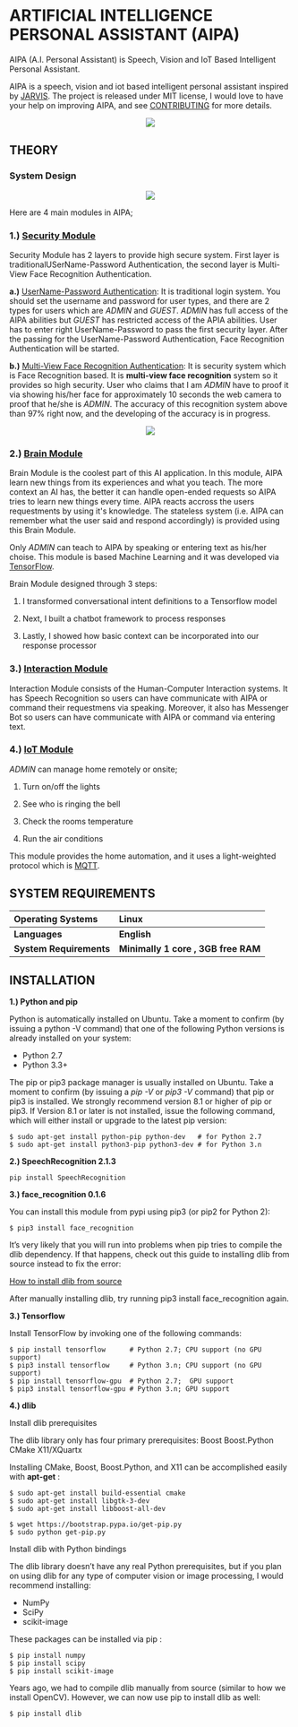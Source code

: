 # ARTIFICIAL INTELLIGENCE PERSONAL ASSISTANT (AIPA)

AIPA (A.I. Personal Assistant) is Speech, Vision and IoT Based Intelligent Personal Assistant.

AIPA is a speech, vision and iot based intelligent personal assistant inspired by [JARVIS](https://www.facebook.com/notes/mark-zuckerberg/building-jarvis/10154361492931634/). The project is released under MIT license, I would love to have your help on improving AIPA, and see [CONTRIBUTING]() for more details.

<p align="center">
  <img src="https://user-images.githubusercontent.com/22610163/29638027-8d5b2dd8-885e-11e7-8ea1-ec33f96ef522.png">
</p>

## THEORY

### System Design

<p align="center">
  <img src="https://user-images.githubusercontent.com/22610163/30514270-2bbcd350-9b1a-11e7-94e6-066eeb149a7f.png">
</p>

Here are 4 main modules in AIPA;

### 1.) [Security Module](https://github.com/ahmetozlu/aipa/tree/master/modules/%231%20Security%20Module)

Security Module has 2 layers to provide high secure system. First layer is traditionalUSerName-Password Authentication, the second layer is Multi-View Face Recognition Authentication.

   **a.)** [UserName-Password Authentication](https://github.com/ahmetozlu/aipa/tree/master/modules/%231%20Security%20Module/%231.1%20UserName%20-%20Password%20Authentication): It is traditional login system. You should set the username and password for user types, and there are 2 types for users which are *ADMIN* and *GUEST*. *ADMIN* has full access of the AIPA abilities but *GUEST* has restricted access of the APIA abilities. User has to enter right UserName-Password to pass the first security layer. After the passing for the UserName-Password Authentication, Face Recognition Authentication will be started.

   **b.)** [Multi-View Face Recognition Authentication](https://github.com/ahmetozlu/aipa/tree/master/modules/%231%20Security%20Module/%231.2%20Face%20Recognition%20Authentication): It is security system which is Face Recognition based. It is **multi-view face recognition** system so it provides so high security. User who claims that I am *ADMIN* have to proof it via showing his/her face for approximately 10 seconds the web camera to proof that he/she is *ADMIN*. The accuracy of this recognition system above than 97% right now, and the developing of the accuracy is in progress.


<p align="center">
  <img src="https://user-images.githubusercontent.com/22610163/30519214-d8884582-9b98-11e7-8e7e-03d279db203d.jpg">
</p>


### 2.) [Brain Module](https://github.com/ahmetozlu/aipa/tree/master/modules/%232%20Brain%20Module/%232.1%20Modelling%20Contextual%20Chatbot%20(with%20TensorFlow))

Brain Module is the coolest part of this AI application. In this module, AIPA learn new things from its experiences and what you teach. The more context an AI has, the better it can handle open-ended requests so AIPA tries to learn new things every time. AIPA reacts accross the users requestments by using it's knowledge. The stateless system (i.e. AIPA can remember what the user said and respond accordingly) is provided using this Brain Module.

Only *ADMIN* can teach to AIPA by speaking or entering text as his/her choise. This module is based Machine Learning and it was developed via [TensorFlow](https://www.tensorflow.org/).

Brain Module designed through 3 steps:

 1. I transformed conversational intent definitions to a Tensorflow model

 2. Next, I built a chatbot framework to process responses

 3. Lastly, I showed how basic context can be incorporated into our response processor



### 3.) [Interaction Module](https://github.com/ahmetozlu/aipa/tree/master/modules/%233%20Interaction%20Module)

Interaction Module consists of the Human-Computer Interaction systems. It has Speech Recognition so users can have communicate with AIPA or command their requestmens via speaking. Moreover, it also has Messenger Bot so users can have communicate with AIPA or command via entering text.



### 4.) [IoT Module](https://github.com/ahmetozlu/aipa/tree/master/modules/%234%20IoT%20Module)

*ADMIN* can manage home remotely or onsite;

 1. Turn on/off the lights
 
 2. See who is ringing the bell
 
 3. Check the rooms temperature 
 
 4. Run the air conditions

This module provides the home automation, and it uses a light-weighted protocol which is [MQTT](http://mqtt.org/).



## SYSTEM REQUIREMENTS

 Operating Systems           | Linux                           
 :--- | :--- |
 **Languages**               | **English**
 **System Requirements**     | **Minimally 1 core , 3GB free RAM**



## INSTALLATION

**1.) Python and pip**

Python is automatically installed on Ubuntu. Take a moment to confirm (by issuing a python -V command) that one of the following Python versions is already installed on your system:


- Python 2.7
- Python 3.3+

The pip or pip3 package manager is usually installed on Ubuntu. Take a moment to confirm (by issuing a *pip -V* or *pip3 -V* command) that pip or pip3 is installed. We strongly recommend version 8.1 or higher of pip or pip3. If Version 8.1 or later is not installed, issue the following command, which will either install or upgrade to the latest pip version:

    $ sudo apt-get install python-pip python-dev   # for Python 2.7
    $ sudo apt-get install python3-pip python3-dev # for Python 3.n
    
    
**2.) SpeechRecognition 2.1.3**

    pip install SpeechRecognition

**3.) face_recognition 0.1.6**

You can install this module from pypi using pip3 (or pip2 for Python 2):

    $ pip3 install face_recognition

It’s very likely that you will run into problems when pip tries to compile the dlib dependency. If that happens, check out this guide to installing dlib from source instead to fix the error:

[How to install dlib from source](#dlib)

After manually installing dlib, try running pip3 install face_recognition again.


**3.) Tensorflow**

Install TensorFlow by invoking one of the following commands:

    $ pip install tensorflow      # Python 2.7; CPU support (no GPU support)
    $ pip3 install tensorflow     # Python 3.n; CPU support (no GPU support)
    $ pip install tensorflow-gpu  # Python 2.7;  GPU support
    $ pip3 install tensorflow-gpu # Python 3.n; GPU support
    
    
<a name="dlib"/>

**4.) dlib**

Install dlib prerequisites

The dlib library only has four primary prerequisites:
Boost
Boost.Python
CMake
X11/XQuartx

Installing CMake, Boost, Boost.Python, and X11 can be accomplished easily with  **apt-get** :

    $ sudo apt-get install build-essential cmake
    $ sudo apt-get install libgtk-3-dev
    $ sudo apt-get install libboost-all-dev
    
    $ wget https://bootstrap.pypa.io/get-pip.py
    $ sudo python get-pip.py
    
Install dlib with Python bindings

The dlib library doesn’t have any real Python prerequisites, but if you plan on using dlib for any type of computer vision or image processing, I would recommend installing:


- NumPy
- SciPy
- scikit-image

These packages can be installed via pip :

    $ pip install numpy
    $ pip install scipy
    $ pip install scikit-image
    
Years ago, we had to compile dlib manually from source (similar to how we install OpenCV). However, we can now use pip  to install dlib as well:

    $ pip install dlib
